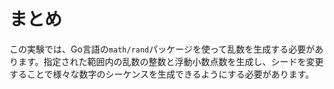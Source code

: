 # まとめ

この実験では、Go言語の`math/rand`パッケージを使って乱数を生成する必要があります。指定された範囲内の乱数の整数と浮動小数点数を生成し、シードを変更することで様々な数字のシーケンスを生成できるようにする必要があります。
